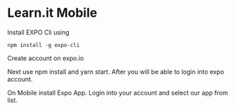 # Learn.it Mobile

Install EXPO Cli using 
```
npm install -g expo-cli
```

Create account on expo.io

Next use npm install and yarn start. After you will be able to login into expo account.


On Mobile install Expo App. Login into your account and select our app from list.
